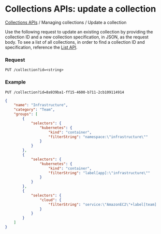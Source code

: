 # Collections APIs: update a collection

[Collections APIs](README.md#table-of-contents) / Managing collections / Update a collection

Use the following request to update an existing collection by providing the collection ID and a new collection specification, in JSON, as the request body. To see a list of all collections, in order to find a collection ID and specification, reference the [List API](list.md).

### Request

```
PUT /collection?id=<string>
```

### Example

```
PUT /collection?id=8a939ba1-ff15-4600-b711-2cb109114914
```

```json
{
    "name": "Infrastructure",
    "category": "Team", 
    "groups": [
        {
            "selectors": {
                "kubernetes": {
                    "kind": "container",
                    "filterString": "namespace:\"infrastructure\""
                }
            }
        },
        {
            "selectors": {
                "kubernetes": {
                    "kind": "container",
                    "filterString": "label[app]:\"infrastructure\""
                }
            }
        },
        {
            "selectors": {
                "cloud": {
                    "filterString": "service:\"AmazonEC2\"+label[team]:\"infrastructure\""
                }
            }
        }
    ]
}
```